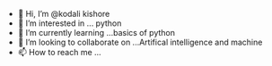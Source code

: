 - 👋 Hi, I’m @kodali kishore
- 👀 I’m interested in ... python 
- 🌱 I’m currently learning ...basics of python
- 💞️ I’m looking to collaborate on ...Artifical intelligence and machine
- 📫 How to reach me ...

<!---
kodali024/kodali024 is a ✨ special ✨ repository because its `README.md` (this file) appears on your GitHub profile.
You can click the Preview link to take a look at your changes.
--->
